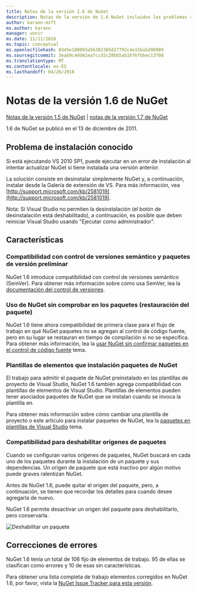 ```yaml
---
title: Notas de la versión 1.6 de NuGet
description: Notas de la versión de 1.6 NuGet incluidos los problemas conocidos, correcciones de errores, las funciones agregadas y dcr.
author: karann-msft
ms.author: karann
manager: unnir
ms.date: 11/11/2016
ms.topic: conceptual
ms.openlocfilehash: 0345e180893a56302385d27792c4e15ba5d96989
ms.sourcegitcommit: 3eab9c4dd41ea7ccd2c28bb5ab16f6fbbec13708
ms.translationtype: MT
ms.contentlocale: es-ES
ms.lasthandoff: 04/26/2018
---
```

 # <a name="nuget-16-release-notes"></a>Notas de la versión 1.6 de NuGet

[Notas de la versión 1.5 de NuGet](../release-notes/nuget-1.5.md) | [notas de la versión 1.7 de NuGet](../release-notes/nuget-1.7.md)

1.6 de NuGet se publicó en el 13 de diciembre de 2011.

## <a name="known-installation-issue"></a>Problema de instalación conocido
Si está ejecutando VS 2010 SP1, puede ejecutar en un error de instalación al intentar actualizar NuGet si tiene instalada una versión anterior.

La solución consiste en desinstalar simplemente NuGet y, a continuación, instalar desde la Galería de extensión de VS.  Para más información, vea [http://support.microsoft.com/kb/2581019](http://support.microsoft.com/kb/2581019).

Nota: Si Visual Studio no permiten la desinstalación (el botón de desinstalación está deshabilitado), a continuación, es posible que deben reiniciar Visual Studio usando "Ejecutar como administrador".

## <a name="features"></a>Características

### <a name="support-for-semantic-versioning-and-prerelease-packages"></a>Compatibilidad con control de versiones semántico y paquetes de versión preliminar
NuGet 1.6 introduce compatibilidad con control de versiones semántico (SemVer). Para obtener más información sobre cómo usa SemVer, lea la [documentación del control de versiones](../create-packages/prerelease-packages.md).

### <a name="using-nuget-without-checking-in-packages-package-restore"></a>Uso de NuGet sin comprobar en los paquetes (restauración del paquete)
NuGet 1.6 tiene ahora compatibilidad de primera clase para el flujo de trabajo en qué NuGet paquetes no se agregan al control de código fuente, pero en su lugar se restauran en tiempo de compilación si no se especifica. Para obtener más información, lea la [usar NuGet sin confirmar paquetes en el control de código fuente](../consume-packages/packages-and-source-control.md) tema.

### <a name="item-templates-that-install-nuget-packages"></a>Plantillas de elementos que instalación paquetes de NuGet
El trabajo para admitir el paquete de NuGet preinstalado en las plantillas de proyecto de Visual Studio, NuGet 1.6 también agrega compatibilidad con plantillas de elementos de Visual Studio. Plantillas de elementos pueden tener asociados paquetes de NuGet que se instalan cuando se invoca la plantilla en.

Para obtener más información sobre cómo cambiar una plantilla de proyecto o este artículo para instalar paquetes de NuGet, lea la [paquetes en plantillas de Visual Studio](../visual-studio-extensibility/visual-studio-templates.md) tema.

### <a name="support-for-disabling-package-sources"></a>Compatibilidad para deshabilitar orígenes de paquetes
Cuando se configuran varios orígenes de paquetes, NuGet buscará en cada uno de los paquetes durante la instalación de un paquete y sus dependencias. Un origen de paquete que está inactivo por algún motivo puede graves ralentizan NuGet.

Antes de NuGet 1.6, puede quitar el origen del paquete, pero, a continuación, se tienen que recordar los detalles para cuando desee agregarla de nuevo.

NuGet 1.6 permite desactivar un origen del paquete para deshabilitarlo, pero conservarla.

![Deshabilitar un paquete](./media/package-source-with-disabled-source.png)

## <a name="bug-fixes"></a>Correcciones de errores
NuGet 1.6 tenía un total de 106 fijo de elementos de trabajo. 95 de ellas se clasifican como errores y 10 de esas sin características.

Para obtener una lista completa de trabajo elementos corregidos en NuGet 1.6, por favor, vista la [NuGet Issue Tracker para esta versión](http://nuget.codeplex.com/workitem/list/advanced?keyword=&status=Closed&type=All&priority=All&release=NuGet%201.6&assignedTo=All&component=All&sortField=Votes&sortDirection=Descending&page=0).
